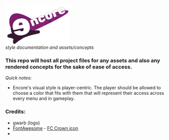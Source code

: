<a href="url"><img src="/logo/png/encore-logo.png" align="center" height="128" width="202" ></a>    
*style documentation and assets/concepts*
 
### This repo will host all project files for any assets and also any rendered concepts for the sake of ease of access.

*Quick notes:*

- Encore's visual style is player-centric. The player should be allowed to choose a color that fits with them that will represent their access across every menu and in gameplay. 


### Credits:

- gwarb (logo)
- [FontAwesome](https://fontawesome.com/) - [FC Crown icon](https://fontawesome.com/icons/crown?f=classic&s=solid)
- 